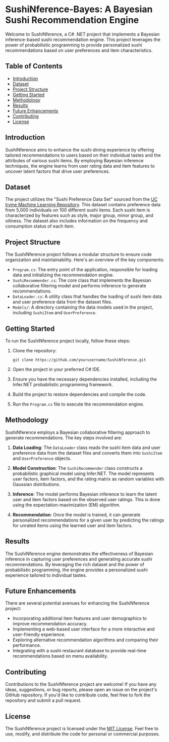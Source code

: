 # SushiNference-Bayes: A Bayesian Sushi Recommendation Engine

Welcome to SushiNference, a C# .NET project that implements a Bayesian inference-based sushi recommendation engine. This project leverages the power of probabilistic programming to provide personalized sushi recommendations based on user preferences and item characteristics.

## Table of Contents
- [Introduction](#introduction)
- [Dataset](#dataset)
- [Project Structure](#project-structure)
- [Getting Started](#getting-started)
- [Methodology](#methodology)
- [Results](#results)
- [Future Enhancements](#future-enhancements)
- [Contributing](#contributing)
- [License](#license)

## Introduction
SushiNference aims to enhance the sushi dining experience by offering tailored recommendations to users based on their individual tastes and the attributes of various sushi items. By employing Bayesian inference techniques, the engine learns from user rating data and item features to uncover latent factors that drive user preferences.

## Dataset
The project utilizes the "Sushi Preference Data Set" sourced from the [UC Irvine Machine Learning Repository](https://archive.ics.uci.edu/ml/datasets/Sushi+Preference+Data+Set). This dataset contains preference data from 5,000 individuals on 100 different sushi items. Each sushi item is characterized by features such as style, major group, minor group, and oiliness. The dataset also includes information on the frequency and consumption status of each item.

## Project Structure
The SushiNference project follows a modular structure to ensure code organization and maintainability. Here's an overview of the key components:

- `Program.cs`: The entry point of the application, responsible for loading data and initializing the recommendation engine.
- `SushiRecommender.cs`: The core class that implements the Bayesian collaborative filtering model and performs inference to generate recommendations.
- `DataLoader.cs`: A utility class that handles the loading of sushi item data and user preference data from the dataset files.
- `Models/`: A directory containing the data models used in the project, including `SushiItem` and `UserPreference`.

## Getting Started
To run the SushiNference project locally, follow these steps:

1. Clone the repository:
   ```
   git clone https://github.com/yourusername/SushiNference.git
   ```

2. Open the project in your preferred C# IDE.

3. Ensure you have the necessary dependencies installed, including the Infer.NET probabilistic programming framework.

4. Build the project to restore dependencies and compile the code.

5. Run the `Program.cs` file to execute the recommendation engine.

## Methodology
SushiNference employs a Bayesian collaborative filtering approach to generate recommendations. The key steps involved are:

1. **Data Loading**: The `DataLoader` class reads the sushi item data and user preference data from the dataset files and converts them into `SushiItem` and `UserPreference` objects.

2. **Model Construction**: The `SushiRecommender` class constructs a probabilistic graphical model using Infer.NET. The model represents user factors, item factors, and the rating matrix as random variables with Gaussian distributions.

3. **Inference**: The model performs Bayesian inference to learn the latent user and item factors based on the observed user ratings. This is done using the expectation-maximization (EM) algorithm.

4. **Recommendation**: Once the model is trained, it can generate personalized recommendations for a given user by predicting the ratings for unrated items using the learned user and item factors.

## Results
The SushiNference engine demonstrates the effectiveness of Bayesian inference in capturing user preferences and generating accurate sushi recommendations. By leveraging the rich dataset and the power of probabilistic programming, the engine provides a personalized sushi experience tailored to individual tastes.

## Future Enhancements
There are several potential avenues for enhancing the SushiNference project:

- Incorporating additional item features and user demographics to improve recommendation accuracy.
- Implementing a web-based user interface for a more interactive and user-friendly experience.
- Exploring alternative recommendation algorithms and comparing their performance.
- Integrating with a sushi restaurant database to provide real-time recommendations based on menu availability.

## Contributing
Contributions to the SushiNference project are welcome! If you have any ideas, suggestions, or bug reports, please open an issue on the project's GitHub repository. If you'd like to contribute code, feel free to fork the repository and submit a pull request.

## License
The SushiNference project is licensed under the [MIT License](LICENSE). Feel free to use, modify, and distribute the code for personal or commercial purposes.

